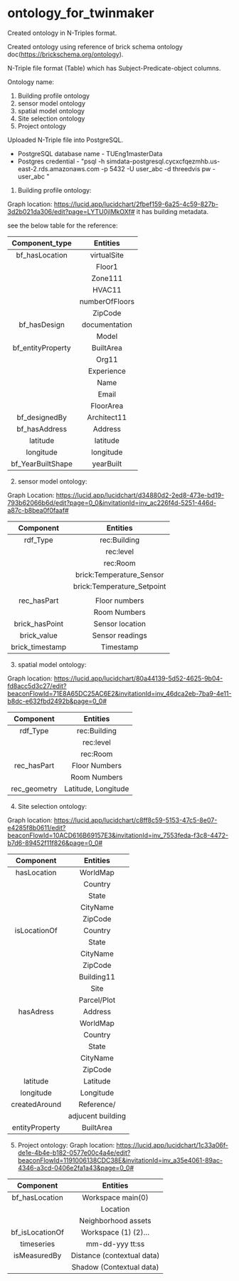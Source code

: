# ontology_for_twinmaker
Created ontology in N-Triples format.


Created ontology using reference of brick schema ontology doc(https://brickschema.org/ontology).

N-Triple file format (Table) which has Subject-Predicate-object columns.

Ontology name:
 1) Building profile ontology 
 2) sensor model ontology 
 3) spatial model ontology
 4) Site selection ontology
 5) Project ontology

Uploaded N-Triple file into PostgreSQL.

- PostgreSQL database name - TUEng1masterData
- Postgres credential - "psql -h simdata-postgresql.cycxcfqezmhb.us-east-2.rds.amazonaws.com -p 5432 -U user_abc -d threedvis pw - user_abc "

1) Building profile ontology:

Graph location: https://lucid.app/lucidchart/2fbef159-6a25-4c59-827b-3d2b021da306/edit?page=LYTU0jIMkOXf#
it has building metadata.

see the below table for the reference:

|  Component_type   |       Entities      |
|  :-----------:    |     :----------:    |
| bf_hasLocation    |	    virtualSite   |
|	            |       Floor1        |
|	            |       Zone111       |
|	            |       HVAC11        |
|	            |       numberOfFloors|
|	            |       ZipCode       |
| bf_hasDesign	    |       documentation |
|	            |       Model         |
| bf_entityProperty |	    BuiltArea     |
|	            |       Org11         |
|	            |       Experience    |
|	            |       Name          |
|	            |       Email         |
|	            |       FloorArea     |
| bf_designedBy	    |       Architect11   |
| bf_hasAddress	    |       Address       |
| latitude	    |       latitude      |
| longitude	    |       longitude     |
| bf_YearBuiltShape | 	    yearBuilt     |


2) sensor model ontology:

Graph Location: https://lucid.app/lucidchart/d34880d2-2ed8-473e-bd19-793b62066b6d/edit?page=0_0&invitationId=inv_ac226f4d-5251-446d-a87c-b8bea0f0faaf#

| Component	  |         Entities                   |
| :----------:    |        :-----------:               |
| rdf_Type	  |         rec:Building               |
|	          |         rec:level                  |
|	          |         rec:Room                   |
|	          |         brick:Temperature_Sensor   |
|	          |         brick:Temperature_Setpoint   |
|	          |            |
| rec_hasPart	  |         Floor numbers              |
|	          |         Room Numbers	       |
| brick_hasPoint  |         Sensor location            |
| brick_value	  |         Sensor readings            |
| brick_timestamp |         Timestamp                  |

3) spatial model ontology:

Graph location: https://lucid.app/lucidchart/80a44139-5d52-4625-9b04-fd8acc5d3c27/edit?beaconFlowId=71E8A65DC25AC6E2&invitationId=inv_46dca2eb-7ba9-4e11-b8dc-e632fbd2492b&page=0_0#

|  Component	  |         Entities       |
| :---------:     |      :-----------:     |
|  rdf_Type	  |        rec:Building    |
|	          |        rec:level       |
|	          |        rec:Room        |
|  rec_hasPart	  |        Floor Numbers   |
|	          |        Room Numbers    |
|  rec_geometry	  |    Latitude, Longitude |

4) Site selection ontology:

Graph location: https://lucid.app/lucidchart/c8ff8c59-5153-47c5-8e07-e4285f8b0611/edit?beaconFlowId=10ACD616B69157E3&invitationId=inv_7553feda-f3c8-4472-b7d6-89452f11f826&page=0_0#

| Component	      |        Entities  |
  :-------------:     |   :---------------:
| hasLocation         |        WorldMap  |
|	              |        Country   |
|	              |        State     |
|	              |        CityName  |
|	              |        ZipCode   |
| isLocationOf    |        Country   |
|	              |        State     |
|	              |        CityName  |
|	              |        ZipCode   |
|	              |       Building11 |
|	              |        Site      |
|	              |       Parcel/Plot|
| hasAdress	      |        Address   |
|	              |        WorldMap  |
|	              |        Country   |
|	              |        State     |
|	              |        CityName  |
|	              |        ZipCode   |
| latitude	      |        Latitude  |
| longitude	      |        Longitude |
| createdAround	      |        Reference/|
|                     | adjucent building|
| entityProperty      |        BuiltArea |

5) Project ontology:
Graph location: https://lucid.app/lucidchart/1c33a06f-de1e-4b4e-b182-0577e00c4a4e/edit?beaconFlowId=1191006138CDC38E&invitationId=inv_a35e4061-89ac-4346-a3cd-0406e2fa1a43&page=0_0#

|  Component	     |     Entities                  |
| :---------:        |    :-----------:              |
| bf_hasLocation     |    Workspace main(0)          |
|	             |    Location                   |
|	             |    Neighborhood assets        |	     
| bf_isLocationOf    |	  Workspace (1) (2)…         |
| timeseries	     |    mm-dd-yyy tt:ss            |
| isMeasuredBy	     |    Distance (contextual data) |
|	             |    Shadow (Contextual data)   |
